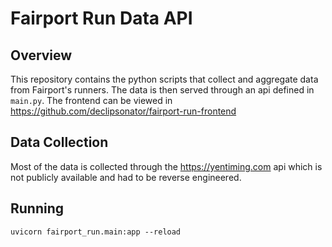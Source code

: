 # Fairport Run Data API
## Overview
This repository contains the python scripts that collect and aggregate data from Fairport's runners.
The data is then served through an api defined in `main.py`. The frontend can be viewed in https://github.com/declipsonator/fairport-run-frontend
## Data Collection
Most of the data is collected through the https://yentiming.com api which is not publicly available and had to be reverse engineered.
## Running
`uvicorn fairport_run.main:app --reload`